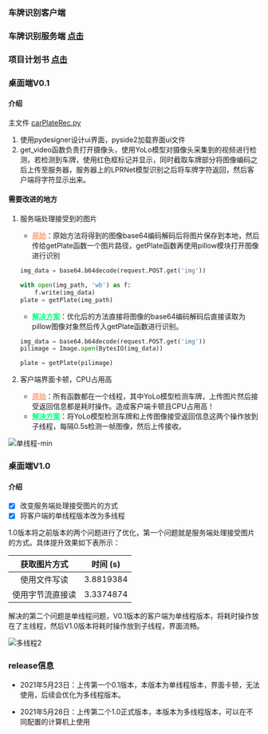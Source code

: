
### 车牌识别客户端


### 车牌识别服务端 [点击](https://github.com/LiXuuuu/carPlateServer)

### 项目计划书 [点击](http://139.196.240.235:10000/schedule)



### 桌面端V0.1

#### 介绍

主文件  [carPlateRec.py](https://github.com/LiXuuuu/carPlate/blob/0.1/carPlateRec.py)

1. 使用pydesigner设计ui界面，pyside2加载界面ui文件
2. get_video函数负责打开摄像头，使用YoLo模型对摄像头采集到的视频进行检测，若检测到车牌，使用红色框标记并显示，同时截取车牌部分将图像编码之后上传至服务器，服务器上的LPRNet模型识别之后将车牌字符返回，然后客户端将字符显示出来。

#### 需要改进的地方

1. 服务端处理接受到的图片

   * <font color=#FFA07A>**<u>原始</u>**</font>：原始方法将得到的图像base64编码解码后将图片保存到本地，然后传给getPlate函数一个图片路径，getPlate函数再使用pillow模块打开图像进行识别

   ```python
   img_data = base64.b64decode(request.POST.get('img'))
   
   with open(img_path, 'wb') as f:
       f.write(img_data)
   plate = getPlate(img_path)
   ```

   * <font color=#00FF7F>**<u>解决方案</u>**</font>：优化后的方法直接将图像的base64编码解码后直接读取为pillow图像对象然后传入getPlate函数进行识别。

   ```python
   img_data = base64.b64decode(request.POST.get('img'))
   pilimage = Image.open(BytesIO(img_data))
   
   plate = getPlate(pilimage)
   ```

2. 客户端界面卡顿，CPU占用高
   * <font color=#FFA07A>**<u>原始</u>**</font>：所有函数都在一个线程，其中YoLo模型检测车牌，上传图片然后接受返回信息都是耗时操作。造成客户端卡顿且CPU占用高！
   * <font color=#00FF7F>**<u>解决方案</u>**</font>：将YoLo模型检测车牌和上传图像接受返回信息这两个操作放到子线程，每隔0.5s检测一帧图像，然后上传接收。

![单线程-min](https://typora-lixuan.oss-cn-shanghai.aliyuncs.com/单线程-min.gif)


### 桌面端V1.0

#### 介绍

- [x] 改变服务端处理接受图片的方式
- [x] 将客户端的单线程版本改为多线程

1.0版本将之前版本的两个问题进行了优化，第一个问题就是服务端处理接受图片的方式。具体提升效果如下表所示：

|   获取图片方式   | 时间 (s)  |
| :--------------: | :-------: |
|   使用文件写读   | 3.8819384 |
| 使用字节流直接读 | 3.3374874 |

解决的第二个问题是单线程问题，V0.1版本的客户端为单线程版本，将耗时操作放在了主线程，然后V1.0版本将耗时操作放到子线程，界面流畅。

![多线程2](https://typora-lixuan.oss-cn-shanghai.aliyuncs.com/多线程2.gif)


### release信息

* 2021年5月23日：上传第一个0.1版本，本版本为单线程版本，界面卡顿，无法使用，后续会优化为多线程版本。

* 2021年5月28日：上传第二个1.0正式版本，本版本为多线程版本，可以在不同配置的计算机上使用
